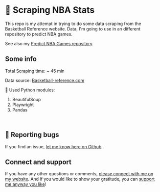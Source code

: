 # 🏀 Scraping NBA Stats

This repo is my attempt in trying to do some data scraping from the Basketball Reference website. Data, I'm going to use in an different repository to predict NBA games.

See also my [Predict NBA Games repository](https://github.com/thimoens/predict_nba_games).


## Some info
Total Scraping time: ~ 45 min

Data source: [Basketball-reference.com](https://www.basketball-reference.com)

🐍 Used Python modules: 
1. BeautifulSoup
2. Playwright
3. Pandas

<br>

## 🐛 Reporting bugs

If you find an issue, [let me know here on Github](https://github.com/thimoens/scraping_nba_stats/issues/new).
<br>

## Connect and support 
If you have any other questions or comments, [please connect with me on my website](https://thijs.website/). And if you would like to show your gratitude, you can [support me anyway you like](https://thijs.click/github-support)!